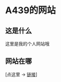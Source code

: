 # A439的网站

## 这是什么

这里是我的个人网站哦

## 网站在哪

[点这里 → <a href="https://a439-official.github.io" target="_blank">链接</a>]
